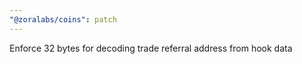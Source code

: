 ```yaml
---
"@zoralabs/coins": patch
---
```


Enforce 32 bytes for decoding trade referral address from hook data
